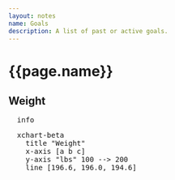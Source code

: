 ```yaml
---
layout: notes
name: Goals
description: A list of past or active goals.
---
```

<h1>{{page.name}}</h1>


<h2>Weight</h2>

<pre class="mermaid" >
  info
</pre>

<pre class="mermaid" >
  xchart-beta
    title "Weight" 
    x-axis [a b c] 
    y-axis "lbs" 100 --&gt; 200
    line [196.6, 196.0, 194.6]
</pre>
